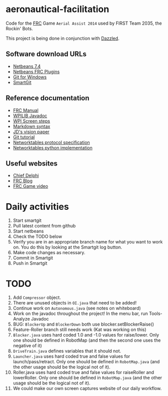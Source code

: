 aeronautical-facilitation
=========================

Code for the [FRC][frc] Game `Aerial Assist 2014` used by FIRST Team 2035, the Rockin' Bots. 

This project is being done in conjunction with [Dazzled][dazzled].

Software download URLs
----------------------
* [Netbeans 7.4][netbeans]
* [Netbeans FRC Plugins][netbeansplugins] 
* [Git for Windows][git]
* [SmartGit][smartgit]

Reference documentation
-----------------------
* [FRC Manual][frcmanual]
* [WPILIB Javadoc][javadoc]
* [WPI Screen steps][wpiscreensteps]
* [Markdown syntax][markdown]
* [JD's vision paper][jdpaper]
* [Git tutorial][gittutorial]
* [Networktables protocol specification][ntspec]
* [Networktables python implementation][ntpy]

Useful websites
---------------
* [Chief Delphi][chiefdelphi]
* [FRC Blog][frcblog]
* [FRC Game video][frcvideo]

[frc]: http://www.usfirst.org/roboticsprograms/frc
[frcmanual]: http://frc-manual.usfirst.org/
[frcblog]: http://www.usfirst.org/roboticsprograms/frc/blog
[frcvideo]: https://www.youtube.com/watch?v=oxp4dkMQ1Vo
[netbeans]: https://netbeans.org/
[netbeansplugins]: http://wpilib.screenstepslive.com/s/3120/m/7885/l/79405-installing-the-java-development-tools
[javascreenstep]: http://wpilib.screenstepslive.com/s/3120/m/7885/l/79405-installing-the-java-development-tools
[git]: http://msysgit.github.io/
[smartgit]: http://www.syntevo.com/smartgithg/
[chiefdelphi]: http://www.chiefdelphi.com/forums/portal.php
[frcmanual]: http://frc-manual.usfirst.org/
[frcblog]: http://www.usfirst.org/roboticsprograms/frc/blog
[javadoc]: http://www.wbrobotics.com/javadoc/edu/wpi/first/wpilibj/package-summary.html
[wpiscreensteps]: http://wpilib.screenstepslive.com/s/3120
[markdown]: http://daringfireball.net/projects/markdown/basics
[jdpaper]: http://www.chiefdelphi.com/media/papers/2854
[gittutorial]: http://try.github.io/levels/1/challenges/1
[ntspec]: http://firstforge.wpi.edu/sf/docman/do/downloadDocument/projects.wpilib/docman.root/doc1318
[ntpy]: https://github.com/Team3574/2013VisionCode/blob/master/src/nt_client.py
[dazzled]: https://github.com/CarmelRobotics/dazzled

Daily activities
================
1. Start smartgit
1. Pull latest content from github
1. Start netbeans
1. Check the TODO below
1. Verify you are in an appropriate branch name for what you want to work on.  You do this by looking at the Smartgit log button.
1. Make code changes as necessary.
1. Commit in Smartgit
1. Push in Smartgit

TODO 
====

1. Add `Compressor` object.  
1. There are unused objects in `OI.java` that need to be added!
1. Continue work on `Autonomous.java` (see notes on whiteboard)
1. Work on the javadoc throughout the project!  In the menu bar, run Tools-Analyze Javadoc 
1. BUG: `BlockerUp` and `BlockerDown` both use blocker.setBlockerRaise()
1. Feature-Roller branch still needs work (Kat was working on this)
1. `Blocker.java` uses hard coded 1.0 and -1.0 values for raise/lower.  Only one should be defined in RobotMap (and then the second one uses the negative of it)
1. `DriveTrain.java` defines variables that it should not.
1. `Launcher.java` uses hard coded true and false values for launch/pass/retract.  Only one should be defined in `RobotMap.java` (and the other usage should be the logical not of it).
1. Roller.java uses hard coded true and false values for raiseRoller and lowerRoller.  Only one should be defined in `RobotMap.java` (and the other usage should be the logical not of it).
1. We could make our own screen captures website of our daily workflow.

